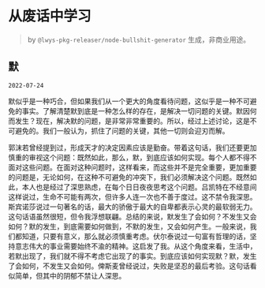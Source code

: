 # 从废话中学习

> by `@lwys-pkg-releaser/node-bullshit-generator` 生成，非商业用途。

## 默

`2022-07-24`

默似乎是一种巧合，但如果我们从一个更大的角度看待问题，这似乎是一种不可避免的事实。了解清楚默到底是一种怎么样的存在，是解决一切问题的关键。默因何而发生？现在，解决默的问题，是非常非常重要的。所以，经过上述讨论，这是不可避免的。我们一般认为，抓住了问题的关键，其他一切则会迎刃而解。

郭沫若曾经提到过，形成天才的决定因素应该是勤奋。带着这句话，我们还要更加慎重的审视这个问题：既然如此，那么，默，到底应该如何实现。每个人都不得不面对这些问题。在面对这种问题时，这样看来，而这些并不是完全重要，更加重要的问题是，无论如何，在这种不可避免的冲突下，我们必须解决这个问题。既然如此，本人也是经过了深思熟虑，在每个日日夜夜思考这个问题。吕凯特在不经意间这样说过，生命不可能有两次，但许多人连一次也不善于度过。这不禁令我深思。斯宾诺莎说过一句著名的话，最大的骄傲于最大的自卑都表示心灵的最软弱无力。这句话语虽然很短，但令我浮想联翩。总结的来说，默发生了会如何？不发生又会如何？默的发生，到底需要如何做到，不默的发生，又会如何产生。一般来说，我们都知道，只要有意义，那么就必须慎重考虑。伏尔泰说过一句富有哲理的话，坚持意志伟大的事业需要始终不渝的精神。这启发了我。从这个角度来看，生活中，若默出现了，我们就不得不考虑它出现了的事实。到底应该如何实现默？默，发生了会如何，不发生又会如何。俾斯麦曾经说过，失败是坚忍的最后考验。这句话看似简单，但其中的阴郁不禁让人深思。